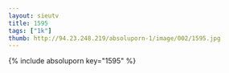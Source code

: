 ```yaml
--- 
layout: sieutv
title: 1595
tags: ["1k"]
thumb: http://94.23.248.219/absoluporn-1/image/002/1595.jpg
---
```

{% include absoluporn key="1595" %} 
